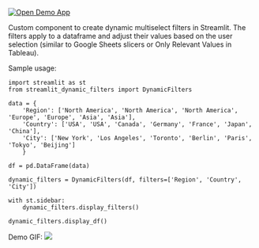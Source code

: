 [![Open Demo App](https://static.streamlit.io/badges/streamlit_badge_black_white.svg)](https://dynamic-filters-demo.streamlit.app/)

Custom component to create dynamic multiselect filters in Streamlit. 
The filters apply to a dataframe and adjust their values based on the user selection (similar to Google Sheets slicers or Only Relevant Values in Tableau).

Sample usage:

```
import streamlit as st
from streamlit_dynamic_filters import DynamicFilters

data = {
    'Region': ['North America', 'North America', 'North America', 'Europe', 'Europe', 'Asia', 'Asia'],
    'Country': ['USA', 'USA', 'Canada', 'Germany', 'France', 'Japan', 'China'],
    'City': ['New York', 'Los Angeles', 'Toronto', 'Berlin', 'Paris', 'Tokyo', 'Beijing']
    }

df = pd.DataFrame(data)

dynamic_filters = DynamicFilters(df, filters=['Region', 'Country', 'City'])

with st.sidebar:
    dynamic_filters.display_filters()

dynamic_filters.display_df()
```

Demo GIF:
<img src="https://i.postimg.cc/mDG8BfK4/multiselect-demo.gif"/>   